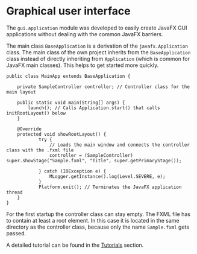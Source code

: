 # Graphical user interface

The <code>gui.application</code> module was developed to easily create JavaFX GUI applications without dealing with the 
common JavaFX barriers.

The main class <code>BaseApplication</code> is a derivation of the <code>javafx.Application</code> class. The main class
of the own project inherits from the <code>BaseApplication</code> class instead of directly inheriting from 
<code>Application</code> (which is common for JavaFX main classes). This helps to get started more quickly. 

```
public class MainApp extends BaseApplication { 
	
	private SampleController controller; // Controller class for the main layout

	public static void main(String[] args) {
	    launch(); // Calls Application.start() that calls initRootLayout() below
	}

	@Override
	protected void showRootLayout() {
            try {
                // Loads the main window and connects the controller class with the .fxml file              
                controller = (SampleController) super.showStage("Sample.fxml", "Title", super.getPrimaryStage());
                           
            } catch (IOException e) {
                MLogger.getInstance().log(Level.SEVERE, e);		
            } 
            Platform.exit(); // Terminates the JavaFX application thread
	}
}
```

For the first startup the controller class can stay empty. The FXML file has to contain at least a root element. In 
this case it is located in the same directory as the controller class, because only the name <code>Sample.fxml</code>
gets passed.

A detailed tutorial can be found in the 
[Tutorials](https://github.com/LK-Test-Solutions/OpenTDK_Labs/tree/main/Tutorials) section. 

